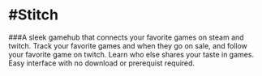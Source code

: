 #Stitch
======
###A sleek gamehub that connects your favorite games on steam and twitch. Track your favorite games and when they go on sale, and follow your favorite game on twitch. Learn who else shares your taste in games. Easy interface with no download or prerequist required.


